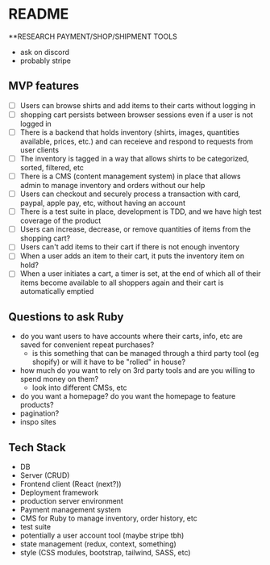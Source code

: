 # README

**RESEARCH PAYMENT/SHOP/SHIPMENT TOOLS
- ask on discord
- probably stripe

## MVP features

- [ ] Users can browse shirts and add items to their carts without logging in
- [ ] shopping cart persists between browser sessions even if a user is not logged in
- [ ] There is a backend that holds inventory (shirts, images, quantities available, prices, etc.) and can receieve and respond to requests from user clients
- [ ] The inventory is tagged in a way that allows shirts to be categorized, sorted, filtered, etc
- [ ] There is a CMS (content management system) in place that allows admin to manage inventory and orders without our help
- [ ] Users can checkout and securely process a transaction with card, paypal, apple pay, etc, without having an account
- [ ] There is a test suite in place, development is TDD, and we have high test coverage of the product
- [ ] Users can increase, decrease, or remove quantities of items from the shopping cart?
- [ ] Users can't add items to their cart if there is not enough inventory
- [ ] When a user adds an item to their cart, it puts the inventory item on hold?
- [ ] When a user initiates a cart, a timer is set, at the end of which all of their items become available to all shoppers again and their cart is automatically emptied

## Questions to ask Ruby

- do you want users to have accounts where their carts, info, etc are saved for convenient repeat purchases?
  - is this something that can be managed through a third party tool (eg shopify) or will it have to be "rolled" in house?
- how much do you want to rely on 3rd party tools and are you willing to spend money on them?
  - look into different CMSs, etc
- do you want a homepage? do you want the homepage to feature products?
- pagination?
- inspo sites

## Tech Stack

- DB
- Server (CRUD)
- Frontend client (React (next?))
- Deployment framework
- production server environment
- Payment management system
- CMS for Ruby to manage inventory, order history, etc
- test suite
- potentially a user account tool (maybe stripe tbh)
- state management (redux, context, something)
- style (CSS modules, bootstrap, tailwind, SASS, etc)
